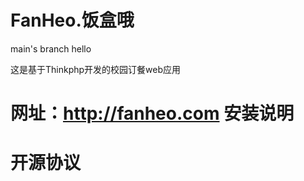 FanHeo.饭盒哦
=========
main's branch
hello

这是基于Thinkphp开发的校园订餐web应用


网址：http://fanheo.com
安装说明
=========
开源协议
=========